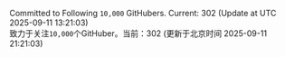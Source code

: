 Committed to Following `10,000` GitHubers. Current: <!-- FOLLOWING_COUNT -->302<!-- FOLLOWING_COUNT --> (Update at UTC <!-- LAST_UPDATED -->2025-09-11 13:21:03<!-- LAST_UPDATED -->)<br>
致力于关注`10,000`个GitHuber。当前：<!-- FOLLOWING_COUNT -->302<!-- FOLLOWING_COUNT --> (更新于北京时间 <!-- LAST_UPDATED_CST -->2025-09-11 21:21:03<!-- LAST_UPDATED_CST -->)
